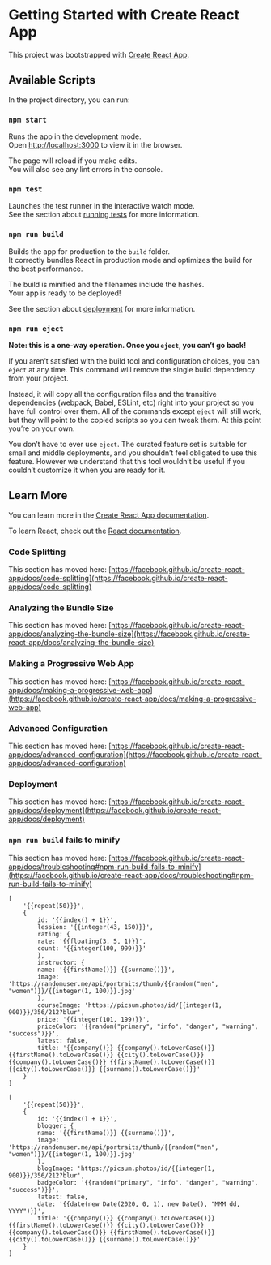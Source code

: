 # Getting Started with Create React App

This project was bootstrapped with
[Create React App](https://github.com/facebook/create-react-app).

## Available Scripts

In the project directory, you can run:

### `npm start`

Runs the app in the development mode.\
Open [http://localhost:3000](http://localhost:3000) to view it in the browser.

The page will reload if you make edits.\
You will also see any lint errors in the console.

### `npm test`

Launches the test runner in the interactive watch mode.\
See the section about [running tests](https://facebook.github.io/create-react-app/docs/running-tests)
for more information.

### `npm run build`

Builds the app for production to the `build` folder.\
It correctly bundles React in production mode and optimizes the build for the best
performance.

The build is minified and the filenames include the hashes.\
Your app is ready to be deployed!

See the section about
[deployment](https://facebook.github.io/create-react-app/docs/deployment) for
more information.

### `npm run eject`

**Note: this is a one-way operation. Once you `eject`, you can’t go back!**

If you aren’t satisfied with the build tool and configuration choices, you can
`eject` at any time. This command will remove the single build dependency from
your project.

Instead, it will copy all the configuration files and the transitive
dependencies (webpack, Babel, ESLint, etc) right into your project so you have
full control over them. All of the commands except `eject` will still work, but
they will point to the copied scripts so you can tweak them. At this point
you’re on your own.

You don’t have to ever use `eject`. The curated feature set is suitable for
small and middle deployments, and you shouldn’t feel obligated to use this
feature. However we understand that this tool wouldn’t be useful if you couldn’t
customize it when you are ready for it.

## Learn More

You can learn more in the
[Create React App documentation](https://facebook.github.io/create-react-app/docs/getting-started).

To learn React, check out the [React documentation](https://reactjs.org/).

### Code Splitting

This section has moved here:
[https://facebook.github.io/create-react-app/docs/code-splitting](https://facebook.github.io/create-react-app/docs/code-splitting)

### Analyzing the Bundle Size

This section has moved here:
[https://facebook.github.io/create-react-app/docs/analyzing-the-bundle-size](https://facebook.github.io/create-react-app/docs/analyzing-the-bundle-size)

### Making a Progressive Web App

This section has moved here:
[https://facebook.github.io/create-react-app/docs/making-a-progressive-web-app](https://facebook.github.io/create-react-app/docs/making-a-progressive-web-app)

### Advanced Configuration

This section has moved here:
[https://facebook.github.io/create-react-app/docs/advanced-configuration](https://facebook.github.io/create-react-app/docs/advanced-configuration)

### Deployment

This section has moved here:
[https://facebook.github.io/create-react-app/docs/deployment](https://facebook.github.io/create-react-app/docs/deployment)

### `npm run build` fails to minify

This section has moved here:
[https://facebook.github.io/create-react-app/docs/troubleshooting#npm-run-build-fails-to-minify](https://facebook.github.io/create-react-app/docs/troubleshooting#npm-run-build-fails-to-minify)

```
[
    '{{repeat(50)}}',
    {
        id: '{{index() + 1}}',
        lession: '{{integer(43, 150)}}',
        rating: {
        rate: '{{floating(3, 5, 1)}}',
        count: '{{integer(100, 999)}}'
        },
        instructor: {
        name: '{{firstName()}} {{surname()}}',
        image: 'https://randomuser.me/api/portraits/thumb/{{random("men", "women")}}/{{integer(1, 100)}}.jpg'
        },
        courseImage: 'https://picsum.photos/id/{{integer(1, 900)}}/356/212?blur',
        price: '{{integer(101, 199)}}',
        priceColor: '{{random("primary", "info", "danger", "warning", "success")}}',
        latest: false,
        title: '{{company()}} {{company().toLowerCase()}} {{firstName().toLowerCase()}} {{city().toLowerCase()}} {{company().toLowerCase()}} {{firstName().toLowerCase()}} {{city().toLowerCase()}} {{surname().toLowerCase()}}'
    }
]
```


```
[
    '{{repeat(50)}}',
    {
        id: '{{index() + 1}}',
        blogger: {
        name: '{{firstName()}} {{surname()}}',
        image: 'https://randomuser.me/api/portraits/thumb/{{random("men", "women")}}/{{integer(1, 100)}}.jpg'
        },
        blogImage: 'https://picsum.photos/id/{{integer(1, 900)}}/356/212?blur',
        badgeColor: '{{random("primary", "info", "danger", "warning", "success")}}',
        latest: false,
        date: '{{date(new Date(2020, 0, 1), new Date(), "MMM dd, YYYY")}}',
        title: '{{company()}} {{company().toLowerCase()}} {{firstName().toLowerCase()}} {{city().toLowerCase()}} {{company().toLowerCase()}} {{firstName().toLowerCase()}} {{city().toLowerCase()}} {{surname().toLowerCase()}}'
    }
]
```
